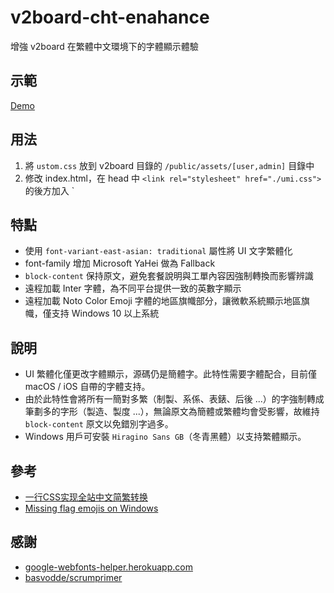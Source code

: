 # v2board-cht-enahance
增強 v2board 在繁體中文環境下的字體顯示體驗

## 示範
[Demo](https://phlinhng.github.io/v2board-cht-enhance)

## 用法
1. 將 `ustom.css` 放到 v2board 目錄的 `/public/assets/[user,admin]` 目錄中
2. 修改 index.html，在 head 中 `<link rel="stylesheet" href="./umi.css">` 的後方加入 `<link rel="stylesheet" href="./custom.css">

## 特點
+ 使用 `font-variant-east-asian: traditional` 屬性將 UI 文字繁體化
+ font-family 增加 Microsoft YaHei 做為 Fallback
+ `block-content` 保持原文，避免套餐說明與工單內容因強制轉換而影響辨識
+ 遠程加載 Inter 字體，為不同平台提供一致的英數字顯示
+ 遠程加載 Noto Color Emoji 字體的地區旗幟部分，讓微軟系統顯示地區旗幟，僅支持 Windows 10 以上系統

## 說明
+ UI 繁體化僅更改字體顯示，源碼仍是簡體字。此特性需要字體配合，目前僅 macOS / iOS 自帶的字體支持。
+ 由於此特性會將所有一簡對多繁（制製、系係、表錶、后後 ...）的字強制轉成筆劃多的字形（製造、製度 ...），無論原文為簡體或繁體均會受影響，故維持 `block-content` 原文以免錯別字過多。
+ Windows 用戶可安裝 `Hiragino Sans GB`（冬青黑體）以支持繁體顯示。

## 參考
+ [一行CSS实现全站中文简繁转换](https://www.zhangxinxu.com/wordpress/2021/01/css-simplified-traditional-chinese/comment-page-1/)
+ [Missing flag emojis on Windows](https://prinsfrank.nl/2021/01/25/Non-existing-flag-emojis-on-windows)

## 感謝
+ [google-webfonts-helper.herokuapp.com](https://google-webfonts-helper.herokuapp.com/fonts/inter)
+ [basvodde/scrumprimer](https://github.com/basvodde/scrumprimer/tree/master/primer_source_files/overview_translations/Simple%20Chinese/Collected%20Fonts/Hiragino%20Sans%20GB)